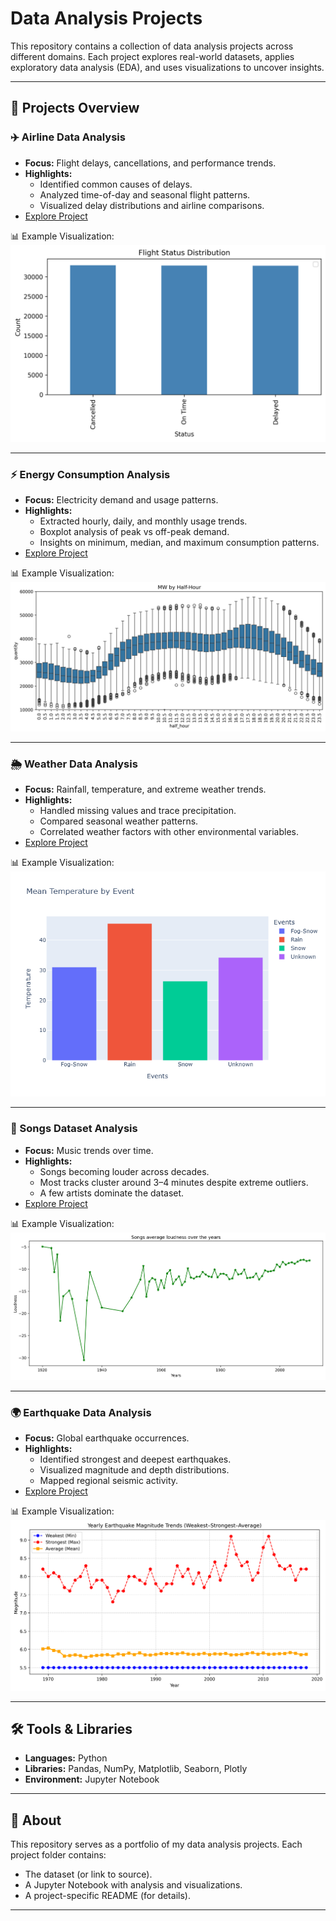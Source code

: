 # Data Analysis Projects

This repository contains a collection of data analysis projects across different domains. Each project explores real-world datasets, applies exploratory data analysis (EDA), and uses visualizations to uncover insights.

---

## 📂 Projects Overview

### ✈️ Airline Data Analysis
- **Focus:** Flight delays, cancellations, and performance trends.
- **Highlights:**  
  - Identified common causes of delays.  
  - Analyzed time-of-day and seasonal flight patterns.  
  - Visualized delay distributions and airline comparisons.  
- [Explore Project](./airline)

📊 Example Visualization:  
![Airline Delay Trends](./airline/images/Flight_status_distribution.png)

---

### ⚡ Energy Consumption Analysis
- **Focus:** Electricity demand and usage patterns.  
- **Highlights:**  
  - Extracted hourly, daily, and monthly usage trends.  
  - Boxplot analysis of peak vs off-peak demand.  
  - Insights on minimum, median, and maximum consumption patterns.  
- [Explore Project](./energy)

📊 Example Visualization:  
![Energy Consumption Boxplot](./energy/images/plot_by_half_hour.png)

---

### 🌦️ Weather Data Analysis
- **Focus:** Rainfall, temperature, and extreme weather trends.  
- **Highlights:**  
  - Handled missing values and trace precipitation.  
  - Compared seasonal weather patterns.  
  - Correlated weather factors with other environmental variables.  
- [Explore Project](./weather)

📊 Example Visualization:  
![Weather Trends](./weather/images/Mean_Temperature_per_Event.png)

---

### 🎵 Songs Dataset Analysis
- **Focus:** Music trends over time.  
- **Highlights:**  
  - Songs becoming louder across decades.  
  - Most tracks cluster around 3–4 minutes despite extreme outliers.  
  - A few artists dominate the dataset.  
- [Explore Project](./songs)

📊 Example Visualization:  
![Song Loudness Over_years](./songs/images/Songs_average_loudness_over_the_years.png)

---

### 🌍 Earthquake Data Analysis
- **Focus:** Global earthquake occurrences.  
- **Highlights:**  
  - Identified strongest and deepest earthquakes.  
  - Visualized magnitude and depth distributions.  
  - Mapped regional seismic activity.  
- [Explore Project](./earthquake)

📊 Example Visualization:  
![Earthquake Magnitude Distribution](./earthquake/images/Yearly_stats_on_earthquakes.png)

---

## 🛠️ Tools & Libraries
- **Languages:** Python  
- **Libraries:** Pandas, NumPy, Matplotlib, Seaborn, Plotly  
- **Environment:** Jupyter Notebook  

---

## 📌 About
This repository serves as a portfolio of my data analysis projects. Each project folder contains:  
- The dataset (or link to source).  
- A Jupyter Notebook with analysis and visualizations.  
- A project-specific README (for details).  

---
